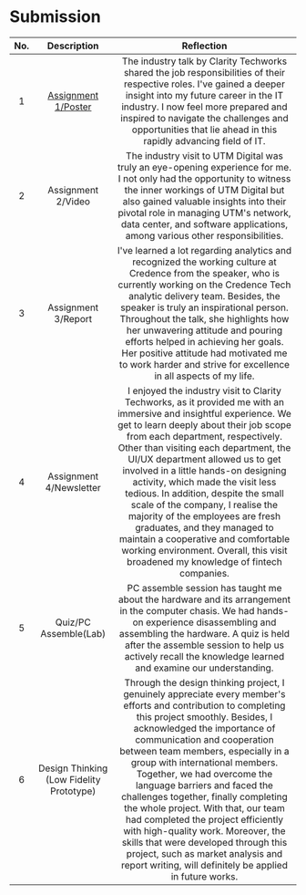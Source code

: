 # Submission

| No. | Description | Reflection |
|:---:|:---:|:---:|
|1| [Assignment 1/Poster](https://github.com/miqbaltariq/SECP1513/tree/main/SECP1513-03/Penang%20Cendol/TANG%20JASMINE/Assignment%201)|The industry talk by Clarity Techworks shared the job responsibilities of their respective roles. I've gained a deeper insight into my future career in the IT industry.  I now feel more prepared and inspired to navigate the challenges and opportunities that lie ahead in this rapidly advancing field of IT.|
|2|Assignment 2/Video|The industry visit to UTM Digital was truly an eye-opening experience for me. I not only had the opportunity to witness the inner workings of UTM Digital but also gained valuable insights into their pivotal role in managing UTM's network, data center, and software applications, among various other responsibilities.|
|3|Assignment 3/Report|I've learned a lot regarding analytics and recognized the working culture at Credence  from the speaker, who is currently working on the Credence Tech analytic delivery team. Besides, the speaker is truly an inspirational person. Throughout the talk, she highlights how her unwavering attitude and pouring efforts helped in achieving her goals. Her positive attitude had motivated me to work harder and strive for excellence in all aspects of my life.|
|4|Assignment 4/Newsletter|I enjoyed the industry visit to Clarity Techworks, as it provided me with an immersive and insightful experience. We get to learn deeply about their job scope from each department, respectively.  Other than visiting each department, the UI/UX department allowed us to get involved in a little hands-on designing activity, which made the visit less tedious. In addition, despite the small scale of the company, I realise the majority of the employees are fresh graduates, and they managed to maintain a cooperative and comfortable working environment. Overall, this visit broadened my knowledge of fintech companies.|
|5|Quiz/PC Assemble(Lab)|PC assemble session has taught me about the hardware and its arrangement in the computer chasis. We had hands-on experience disassembling and assembling the hardware. A quiz is held after the assemble session to help us actively recall the knowledge learned and examine our understanding.|
|6|Design Thinking (Low Fidelity Prototype)|Through the design thinking project, I genuinely appreciate every member's efforts and contribution to completing this project smoothly. Besides, I acknowledged the importance of communication and cooperation between team members, especially in a group with international members. Together, we had overcome the language barriers and faced the challenges together, finally completing the whole project. With that, our team had completed the project efficiently with high-quality work. Moreover, the skills that were developed through this project, such as market analysis and report writing, will definitely be applied in future works.|
